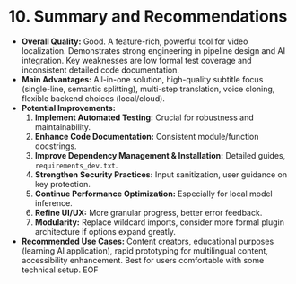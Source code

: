 # 10. Summary and Recommendations

*   **Overall Quality:** Good. A feature-rich, powerful tool for video localization. Demonstrates strong engineering in pipeline design and AI integration. Key weaknesses are low formal test coverage and inconsistent detailed code documentation.
*   **Main Advantages:** All-in-one solution, high-quality subtitle focus (single-line, semantic splitting), multi-step translation, voice cloning, flexible backend choices (local/cloud).
*   **Potential Improvements:**
    1.  **Implement Automated Testing:** Crucial for robustness and maintainability.
    2.  **Enhance Code Documentation:** Consistent module/function docstrings.
    3.  **Improve Dependency Management & Installation:** Detailed guides, `requirements_dev.txt`.
    4.  **Strengthen Security Practices:** Input sanitization, user guidance on key protection.
    5.  **Continue Performance Optimization:** Especially for local model inference.
    6.  **Refine UI/UX:** More granular progress, better error feedback.
    7.  **Modularity:** Replace wildcard imports, consider more formal plugin architecture if options expand greatly.
*   **Recommended Use Cases:** Content creators, educational purposes (learning AI application), rapid prototyping for multilingual content, accessibility enhancement. Best for users comfortable with some technical setup.
EOF
